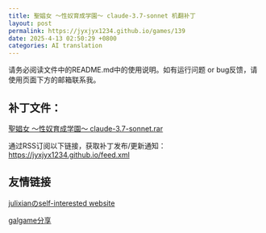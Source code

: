 ```yaml
---
title: 聖娼女 ～性奴育成学園～ claude-3.7-sonnet 机翻补丁
layout: post
permalink: https://jyxjyx1234.github.io/games/139
date: 2025-4-13 02:50:29 +0800
categories: AI translation
---
```



请务必阅读文件中的README.md中的使用说明。如有运行问题 or bug反馈，请使用页面下方的邮箱联系我。



## 补丁文件：

[聖娼女 ～性奴育成学園～ claude-3.7-sonnet.rar](https://github.com/jyxjyx1234/misc_game-chs/blob/re_upload/%E8%81%96%E5%A8%BC%E5%A5%B3/release/Sei%20Shoujo%20~Seido%20Ikusei%20Gakuen~.rar)

 

通过RSS订阅以下链接，获取补丁发布/更新通知：https://jyxjyx1234.github.io/feed.xml

## 友情链接

[julixianのself-interested website](https://julixian-siw.worldsystem.top/) 

[galgame分享](https://t.me/galgpt)